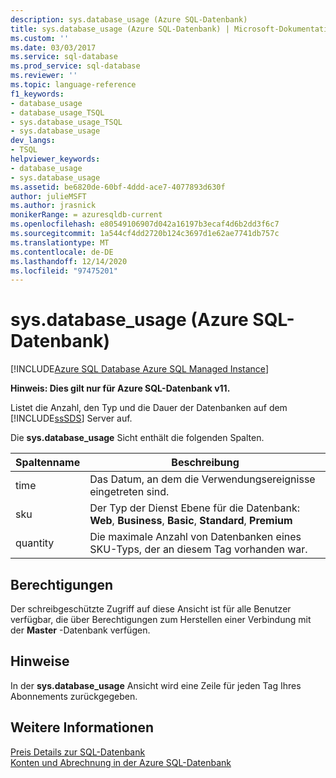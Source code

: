 ```yaml
---
description: sys.database_usage (Azure SQL-Datenbank)
title: sys.database_usage (Azure SQL-Datenbank) | Microsoft-Dokumentation
ms.custom: ''
ms.date: 03/03/2017
ms.service: sql-database
ms.prod_service: sql-database
ms.reviewer: ''
ms.topic: language-reference
f1_keywords:
- database_usage
- database_usage_TSQL
- sys.database_usage_TSQL
- sys.database_usage
dev_langs:
- TSQL
helpviewer_keywords:
- database_usage
- sys.database_usage
ms.assetid: be6820de-60bf-4ddd-ace7-4077893d630f
author: julieMSFT
ms.author: jrasnick
monikerRange: = azuresqldb-current
ms.openlocfilehash: e80549106907d042a16197b3ecaf4d6b2dd3f6c7
ms.sourcegitcommit: 1a544cf4dd2720b124c3697d1e62ae7741db757c
ms.translationtype: MT
ms.contentlocale: de-DE
ms.lasthandoff: 12/14/2020
ms.locfileid: "97475201"
---
```

# <a name="sysdatabase_usage-azure-sql-database"></a>sys.database_usage (Azure SQL-Datenbank)
[!INCLUDE[Azure SQL Database Azure SQL Managed Instance](../../includes/applies-to-version/asdb-asdbmi.md)]

  **Hinweis: Dies gilt nur für Azure SQL-Datenbank v11.**  
  
 Listet die Anzahl, den Typ und die Dauer der Datenbanken auf dem [!INCLUDE[ssSDS](../../includes/sssds-md.md)] Server auf.  
  
 Die **sys.database_usage** Sicht enthält die folgenden Spalten.  
  
|Spaltenname|Beschreibung|  
|-----------------|-----------------|  
|time|Das Datum, an dem die Verwendungsereignisse eingetreten sind.|  
|sku|Der Typ der Dienst Ebene für die Datenbank: **Web**, **Business**, **Basic**, **Standard**, **Premium**|  
|quantity|Die maximale Anzahl von Datenbanken eines SKU-Typs, der an diesem Tag vorhanden war.|  
  
## <a name="permissions"></a>Berechtigungen  
 Der schreibgeschützte Zugriff auf diese Ansicht ist für alle Benutzer verfügbar, die über Berechtigungen zum Herstellen einer Verbindung mit der **Master** -Datenbank verfügen.  
  
## <a name="remarks"></a>Hinweise  
 In der **sys.database_usage** Ansicht wird eine Zeile für jeden Tag Ihres Abonnements zurückgegeben.  
  
## <a name="see-also"></a>Weitere Informationen  
 [Preis Details zur SQL-Datenbank](https://go.microsoft.com/fwlink/?LinkID=394978)   
 [Konten und Abrechnung in der Azure SQL-Datenbank](/previous-versions/azure/ee621788(v=azure.100))  
  

